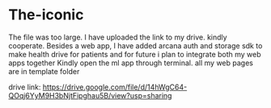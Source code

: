 # The-iconic
The file was too large. 
I have uploaded the link to my drive.
kindly cooperate.
Besides a web app, 
I have added arcana auth and storage sdk to make health drive for  patients
and for future i plan to integrate both my web apps together
Kindly open the ml app through terminal.
all my web pages are in template folder

drive link:
https://drive.google.com/file/d/14hWgC64-QOqj6YyM9H3bNjtFipghau5B/view?usp=sharing
